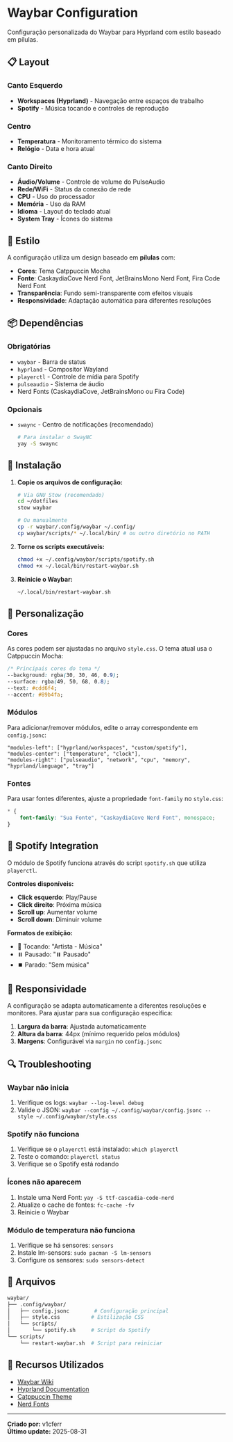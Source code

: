 # Waybar Configuration

Configuração personalizada do Waybar para Hyprland com estilo baseado em pílulas.

## 📋 Layout

### Canto Esquerdo

- **Workspaces (Hyprland)** - Navegação entre espaços de trabalho
- **Spotify** - Música tocando e controles de reprodução

### Centro

- **Temperatura** - Monitoramento térmico do sistema
- **Relógio** - Data e hora atual

### Canto Direito

- **Áudio/Volume** - Controle de volume do PulseAudio
- **Rede/WiFi** - Status da conexão de rede
- **CPU** - Uso do processador
- **Memória** - Uso da RAM
- **Idioma** - Layout do teclado atual
- **System Tray** - Ícones do sistema

## 🎨 Estilo

A configuração utiliza um design baseado em **pílulas** com:

- **Cores**: Tema Catppuccin Mocha
- **Fonte**: CaskaydiaCove Nerd Font, JetBrainsMono Nerd Font, Fira Code Nerd Font
- **Transparência**: Fundo semi-transparente com efeitos visuais
- **Responsividade**: Adaptação automática para diferentes resoluções

## 📦 Dependências

### Obrigatórias

- `waybar` - Barra de status
- `hyprland` - Compositor Wayland
- `playerctl` - Controle de mídia para Spotify
- `pulseaudio` - Sistema de áudio
- Nerd Fonts (CaskaydiaCove, JetBrainsMono ou Fira Code)

### Opcionais

- `swaync` - Centro de notificações (recomendado)

  ```bash
  # Para instalar o SwayNC
  yay -S swaync
  ```

## 🚀 Instalação

1. **Copie os arquivos de configuração:**

   ```bash
   # Via GNU Stow (recomendado)
   cd ~/dotfiles
   stow waybar
   
   # Ou manualmente
   cp -r waybar/.config/waybar ~/.config/
   cp waybar/scripts/* ~/.local/bin/ # ou outro diretório no PATH
   ```

2. **Torne os scripts executáveis:**

   ```bash
   chmod +x ~/.config/waybar/scripts/spotify.sh
   chmod +x ~/.local/bin/restart-waybar.sh
   ```

3. **Reinicie o Waybar:**

   ```bash
   ~/.local/bin/restart-waybar.sh
   ```

## 🔧 Personalização

### Cores

As cores podem ser ajustadas no arquivo `style.css`. O tema atual usa o Catppuccin Mocha:

```css
/* Principais cores do tema */
--background: rgba(30, 30, 46, 0.9);
--surface: rgba(49, 50, 68, 0.8);
--text: #cdd6f4;
--accent: #89b4fa;
```

### Módulos

Para adicionar/remover módulos, edite o array correspondente em `config.jsonc`:

```jsonc
"modules-left": ["hyprland/workspaces", "custom/spotify"],
"modules-center": ["temperature", "clock"],
"modules-right": ["pulseaudio", "network", "cpu", "memory", "hyprland/language", "tray"]
```

### Fontes

Para usar fontes diferentes, ajuste a propriedade `font-family` no `style.css`:

```css
* {
    font-family: "Sua Fonte", "CaskaydiaCove Nerd Font", monospace;
}
```

## 🎵 Spotify Integration

O módulo de Spotify funciona através do script `spotify.sh` que utiliza `playerctl`.

**Controles disponíveis:**

- **Click esquerdo**: Play/Pause
- **Click direito**: Próxima música
- **Scroll up**: Aumentar volume
- **Scroll down**: Diminuir volume

**Formatos de exibição:**

- 🎵 Tocando: "Artista - Música"
- ⏸️ Pausado: "⏸️ Pausado"
- ⏹️ Parado: "Sem música"

## 📱 Responsividade

A configuração se adapta automaticamente a diferentes resoluções e monitores. Para ajustar para sua configuração específica:

1. **Largura da barra**: Ajustada automaticamente
2. **Altura da barra**: 44px (mínimo requerido pelos módulos)
3. **Margens**: Configurável via `margin` no `config.jsonc`

## 🔍 Troubleshooting

### Waybar não inicia

1. Verifique os logs: `waybar --log-level debug`
2. Valide o JSON: `waybar --config ~/.config/waybar/config.jsonc --style ~/.config/waybar/style.css`

### Spotify não funciona

1. Verifique se o `playerctl` está instalado: `which playerctl`
2. Teste o comando: `playerctl status`
3. Verifique se o Spotify está rodando

### Ícones não aparecem

1. Instale uma Nerd Font: `yay -S ttf-cascadia-code-nerd`
2. Atualize o cache de fontes: `fc-cache -fv`
3. Reinicie o Waybar

### Módulo de temperatura não funciona

1. Verifique se há sensores: `sensors`
2. Instale lm-sensors: `sudo pacman -S lm-sensors`
3. Configure os sensores: `sudo sensors-detect`

## 📄 Arquivos

```bash
waybar/
├── .config/waybar/
│   ├── config.jsonc        # Configuração principal
│   ├── style.css          # Estilização CSS
│   └── scripts/
│       └── spotify.sh     # Script do Spotify
└── scripts/
    └── restart-waybar.sh  # Script para reiniciar
```

## 🎯 Recursos Utilizados

- [Waybar Wiki](https://github.com/Alexays/Waybar/wiki)
- [Hyprland Documentation](https://hyprland.org/Docs/)
- [Catppuccin Theme](https://catppuccin.com/)
- [Nerd Fonts](https://www.nerdfonts.com/)

---

**Criado por:** v1cferr  
**Último update:** 2025-08-31
